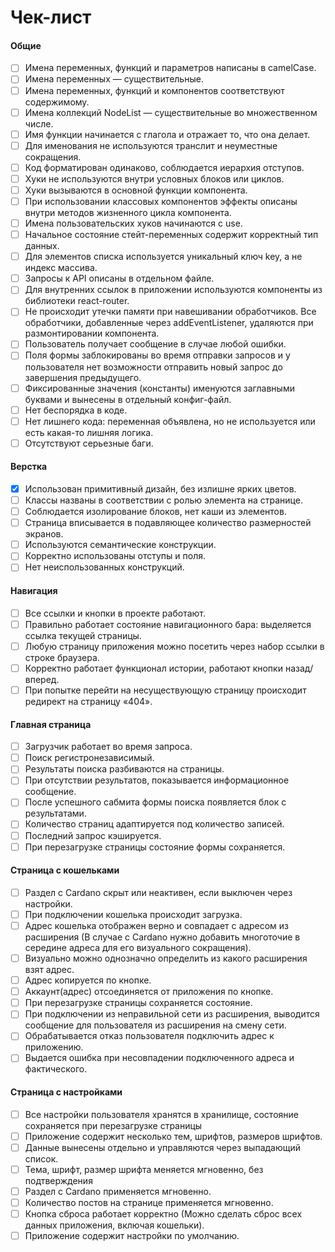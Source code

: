 # Чек-лист

#### Общие

* [ ] Имена переменных, функций и параметров написаны в camelCase.
* [ ] Имена переменных — существительные.
* [ ] Имена переменных, функций и компонентов соответствуют содержимому.
* [ ] Имена коллекций NodeList — существительные во множественном числе.
* [ ] Имя функции начинается с глагола и отражает то, что она делает.
* [ ] Для именования не используются транслит и неуместные сокращения.
* [ ] Код форматирован одинаково, соблюдается иерархия отступов.
* [ ] Хуки не используются внутри условных блоков или циклов.
* [ ] Хуки вызываются в основной функции компонента.
* [ ] При использовании классовых компонентов эффекты описаны внутри методов жизненного цикла компонента.
* [ ] Имена пользовательских хуков начинаются с use.
* [ ] Начальное состояние стейт-переменных содержит корректный тип данных.
* [ ] Для элементов списка используется уникальный ключ key, а не индекс массива.
* [ ] Запросы к API описаны в отдельном файле.
* [ ] Для внутренних ссылок в приложении используются компоненты из библиотеки react-router.
* [ ] Не происходит утечки памяти при навешивании обработчиков. Все обработчики, добавленные через addEventListener, удаляются при размонтировании компонента.
* [ ] Пользователь получает сообщение в случае любой ошибки.
* [ ] Поля формы заблокированы во время отправки запросов и у пользователя нет возможности отправить новый запрос до завершения предыдущего.
* [ ] Фиксированные значения (константы) именуются заглавными буквами и вынесены в отдельный конфиг-файл.
* [ ] Нет беспорядка в коде.
* [ ] Нет лишнего кода: переменная объявлена, но не используется или есть какая-то лишняя логика.
* [ ] Отсутствуют серьезные баги.

#### Верстка

* [X] Использован примитивный дизайн, без излишне ярких цветов.
* [ ] Классы названы в соответствии с ролью элемента на странице.
* [ ] Соблюдается изолирование блоков, нет каши из элементов.
* [ ] Страница вписывается в подавляющее количество размерностей экранов.
* [ ] Используются семантические конструкции.
* [ ] Корректно использованы отступы и поля.
* [ ] Нет неиспользованных конструкций.

#### Навигация

* [ ] Все ссылки и кнопки в проекте работают.
* [ ] Правильно работает состояние навигационного бара: выделяется ссылка текущей страницы.
* [ ] Любую страницу приложения можно посетить через набор ссылки в строке браузера.
* [ ] Корректно работает функционал истории, работают кнопки назад/вперед.
* [ ] При попытке перейти на несуществующую страницу происходит редирект на страницу «404».

#### Главная страница

* [ ] Загрузчик работает во время запроса.
* [ ] Поиск регистронезависимый.
* [ ] Результаты поиска разбиваются на страницы.
* [ ] При отсутствии результатов, показывается информационное сообщение.
* [ ] После успешного сабмита формы поиска появляется блок с результатами.
* [ ] Количество страниц адаптируется под количество записей.
* [ ] Последний запрос кэшируется.
* [ ] При перезагрузке страницы состояние формы сохраняется.

#### Страница с кошельками

* [ ] Раздел с Cardano скрыт или неактивен, если выключен через настройки.
* [ ] При подключении кошелька происходит загрузка.
* [ ] Адрес кошелька отображен верно и совпадает с адресом из расширения (В случае с Cardano нужно добавить многоточие в середине адреса для его визуального сокращения).
* [ ] Визуально можно однозначно определить из какого расширения взят адрес.
* [ ] Адрес копируется по кнопке.
* [ ] Аккаунт(адрес) отсоединяется от приложения по кнопке.
* [ ] При перезагрузке страницы сохраняется состояние.
* [ ] При подключении из неправильной сети из расширения, выводится сообщение для пользователя из расширения на смену сети.
* [ ] Обрабатывается отказ пользователя подключить адрес к приложению.
* [ ] Выдается ошибка при несовпадении подключенного адреса и фактического.

#### Страница с настройками

* [ ] Все настройки пользователя хранятся в хранилище, состояние сохраняется при перезагрузке страницы
* [ ] Приложение содержит несколько тем, шрифтов, размеров шрифтов.
* [ ] Данные вынесены отдельно и управляются через выпадающий список.
* [ ] Тема, шрифт, размер шрифта меняется мгновенно, без подтверждения
* [ ] Раздел с Cardano применяется мгновенно.
* [ ] Количество постов на странице применяется мгновенно.
* [ ] Кнопка сброса работает корректно (Можно сделать сброс всех данных приложения, включая кошельки).
* [ ] Приложение содержит настройки по умолчанию.
